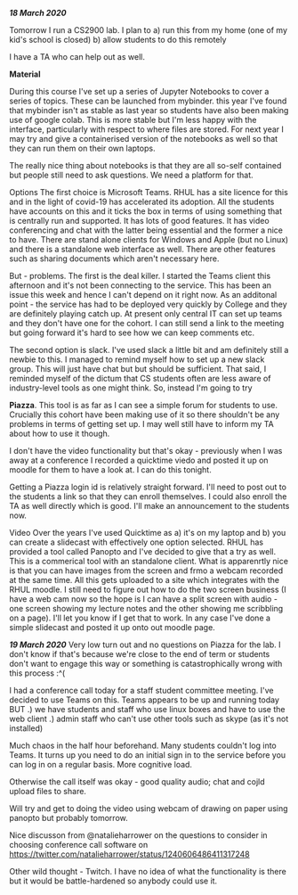 ***18 March 2020*** 

Tomorrow I run a CS2900 lab. I plan to a) run this from my home (one of my kid's school is closed) b) allow students to do this remotely

I have a TA who can help out as well.

**Material** 

During this course I've set up a series of Jupyter Notebooks to cover a series of topics. These can be launched from mybinder. this year I've found that mybinder isn't as stable as last year so students have also been making use of google colab. This is more stable but I'm less happy with the interface, particularly with respect to where files are stored. For next year I may try and give a containerised version of the notebooks as well so that they can run them on their own laptops.

The really nice thing about notebooks is that they are all so-self contained but people still need to ask questions. We need a platform for that.

Options The first choice is Microsoft Teams. RHUL has a site licence for this and in the light of covid-19 has accelerated its adoption. All the students have accounts on this and it ticks the box in terms of using something that is centrally run and supported. It has lots of good features. It has video conferencing and chat with the latter being essential and the former a nice to have. There are stand alone clients for Windows and Apple (but no Linux) and there is a standalone web interface as well. There are other features such as sharing documents which aren't necessary here.

But - problems. The first is the deal killer. I started the Teams client this afternoon and it's not been connecting to the service. This has been an issue this week and hence I can't depend on it right now. As an additonal point - the service has had to be deployed very quickly by College and they are definitely playing catch up. At present only central IT can set up teams and they don't have one for the cohort. I can still send a link to the meeting but going forward it's hard to see how we can keep comments etc.

The second option is slack. I've used slack a little bit and am definitely still a newbie to this. I managed to remind myself how to set up a new slack group. This will just have chat but but should be sufficient. That said, I reminded myself of the dictum that CS students often are less aware of industry-level tools as one might think. So, instead I'm going to try


**Piazza**. This tool is as far as I can see a simple forum for students to use. Crucially this cohort have been making use of it so there shouldn't be any problems in terms of getting set up. I may well still have to inform my TA about how to use it though.

I don't have the video functionality but that's okay - previously when I was away at a conference I recorded a quicktime viedo and posted it up on moodle for them to have a look at. I can do this tonight.

Getting a Piazza login id is relatively straight forward. I'll need to post out to the students a link so that they can enroll themselves. I could also enroll the TA as well directly which is good. I'll make an announcement to the students now.

Video Over the years I've used Quicktime as a) it's on my laptop and b) you can create a slidecast with effectively one option selected. RHUL has provided a tool called Panopto and I've decided to give that a try as well. This is a commerical tool with an standalone client. What is apparenrtly nice is that you can have images from the screen and frmo a webcam recorded at the same time. All this gets uploaded to a site which integrates with the RHUL moodle. I still need to figure out how to do the two screen business (I have a web cam now so the hope is I can have a split screen with audio - one screen showing my lecture notes and the other showing me scribbling on a page). I'll let you know if I get that to work. In any case I've done a simple slidecast and posted it up onto out moodle page.

***19 March 2020***
Very low turn out and no questions on Piazza for the lab. I don't know if that's because we're close to the end of term or students don't want to engage this way or something is catastrophically wrong with this process :^( 

I had a conference call today for a staff student committee meeting. I've decided to use Teams on this. Teams appears to be up and running today BUT 
.) we have students and staff who use linux boxes and have to use the web client
.) admin staff who can't use other tools such as skype (as it's not installed)

Much chaos in the half hour beforehand. Many students couldn't log into Teams. It turns up you need to do an initial sign in to the service before you can log in on a regular basis. More cognitive load.

Otherwise the call itself was okay - good quality audio; chat and cojld upload files to share. 

Will try and get to doing the video using webcam of drawing on paper using panopto but probably tomorrow. 

Nice discusson from @natalieharrower on the questions to consider in choosing conference call software on 
https://twitter.com/natalieharrower/status/1240606486411317248

Other wild thought - Twitch. I have no idea of what the functionality is there but it would be battle-hardened so anybody could use it.  
